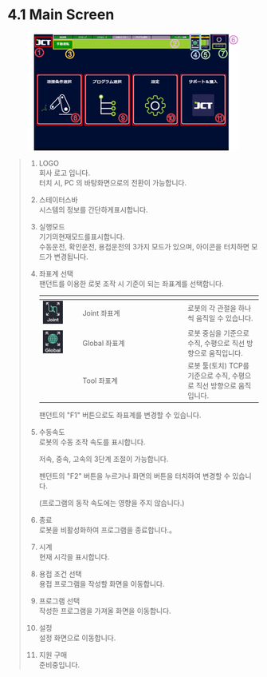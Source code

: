 # 4.1 Main Screen

<figure><img src="img/main_1.jpg" alt=""><figcaption></figcaption></figure>

> 1. LOGO\
>    회사 로고 입니다.\
>    터치 시, PC 의 바탕화면으로의 전환이 가능합니다.
> 2. 스테이터스바\
>    시스템의 정보를 간단하게표시합니다.
> 3. 실행모드\
>    기기의현재모드를표시합니다.\
>    수동운전, 확인운전, 용접운전의 3가지 모드가 있으며, 아이콘을 터치하면 모드가 변경됩니다.
> 4.  좌표계 선택\
>     팬던트를 이용한 로봇 조작 시 기준이 되는 좌표계를 선택합니다.
>
>     <table><thead><tr><th width="66"></th><th width="197"></th><th></th></tr></thead><tbody><tr><td><img src="../icon/joint.ax.png" alt=""></td><td>Joint 좌표계</td><td>로봇의 각 관절을 하나씩 움직일 수 있습니다.</td></tr><tr><td><img src="../icon/global.ax.png" alt="></td><td>関節座標系</td><td>ロボットの各関節を動かす座標系です。</td></tr><tr><td><img src="></td><td>Global 좌표계</td><td>로봇 중심을 기준으로 수직, 수평으로 직선 방향으로 움직입니다.</td></tr><tr><td><img src="../icon/tool.ax.png" alt=""></td><td>Tool 좌표계</td><td>로봇 툴(토치) TCP를 기준으로 수직, 수평으로 직선 방향으로 움직입니다.</td></tr></tbody></table>
>
>     팬던트의 "F1" 버튼으로도 좌표계를 변경할 수 있습니다.
> 5.  수동속도\
>     로봇의 수동 조작 속도를 표시합니다.
>
>     저속, 중속, 고속의 3단계 조절이 가능합니다.
>
>     펜던트의 "F2" 버튼을 누르거나 화면의 버튼을 터치하여 변경할 수 있습니다.
>
>     (프로그램의 동작 속도에는 영향을 주지 않습니다.)
> 6. 종료\
>    로봇을 비활성화하여 프로그램을 종료합니다.。
> 7. 시계\
>    현재 시각을 표시합니다.
> 8. 용접 조건 선택\
>    용접 프로그램을 작성할 화면을 이동합니다.
> 9. 프로그램 선택\
>    작성한 프로그램을 가져올 화면을 이동합니다.
> 10. 설정\
>     설정 화면으로 이동합니다.
> 11. 지원 구매\
>     준비중입니다.
